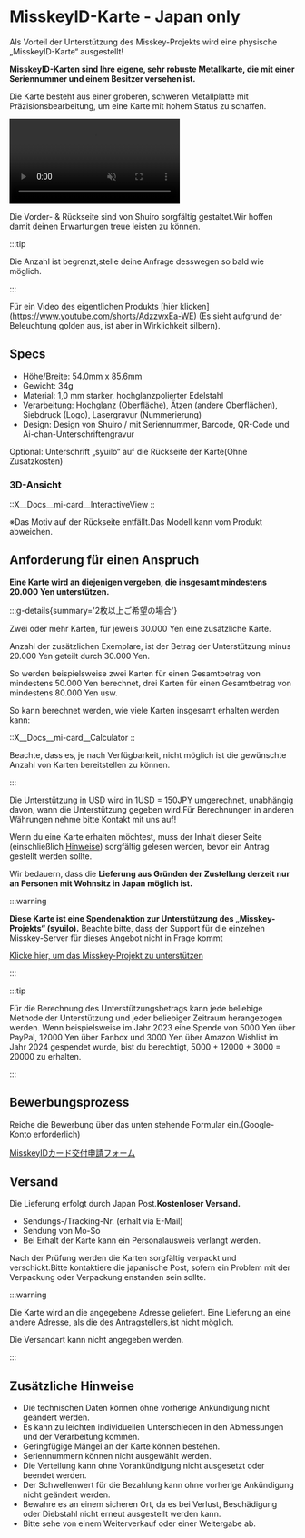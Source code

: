 # MisskeyID-Karte - Japan only

Als Vorteil der Unterstützung des Misskey-Projekts wird eine physische „MisskeyID-Karte“ ausgestellt!

**MisskeyID-Karten sind Ihre eigene, sehr robuste Metallkarte, die mit einer Seriennummer und einem Besitzer versehen ist.**

Die Karte besteht aus einer groberen, schweren Metallplatte mit Präzisionsbearbeitung, um eine Karte mit hohem Status zu schaffen.

<video src="/video/mi-id-card-teaser.mp4" muted autoplay loop></video>

Die Vorder- & Rückseite sind von Shuiro sorgfältig gestaltet.Wir hoffen damit deinen Erwartungen treue leisten zu können.

:::tip

Die Anzahl ist begrenzt,stelle deine Anfrage desswegen so bald wie möglich.

:::

Für ein Video des eigentlichen Produkts [hier klicken] (https://www.youtube.com/shorts/AdzzwxEa-WE) (Es sieht aufgrund der Beleuchtung golden aus, ist aber in Wirklichkeit silbern).

## Specs

- Höhe/Breite: 54.0mm x 85.6mm
- Gewicht: 34g
- Material: 1,0 mm starker, hochglanzpolierter Edelstahl
- Verarbeitung: Hochglanz (Oberfläche), Ätzen (andere Oberflächen), Siebdruck (Logo), Lasergravur (Nummerierung)
- Design: Design von Shuiro / mit Seriennummer, Barcode, QR-Code und Ai-chan-Unterschriftengravur

Optional: Unterschrift „syuilo“ auf die Rückseite der Karte(Ohne Zusatzkosten)

### 3D-Ansicht

::X__Docs__mi-card__InteractiveView
::

※Das Motiv auf der Rückseite entfällt.Das Modell kann vom Produkt abweichen.

## Anforderung für einen Anspruch

**Eine Karte wird an diejenigen vergeben, die insgesamt mindestens 20.000 Yen unterstützen.**

:::g-details{summary='2枚以上ご希望の場合'}

Zwei oder mehr Karten, für jeweils 30.000 Yen eine zusätzliche Karte.

Anzahl der zusätzlichen Exemplare, ist der Betrag der Unterstützung minus 20.000 Yen geteilt durch 30.000 Yen.

So werden beispielsweise zwei Karten für einen Gesamtbetrag von mindestens 50.000 Yen berechnet, drei Karten für einen Gesamtbetrag von mindestens 80.000 Yen usw.

So kann berechnet werden, wie viele Karten insgesamt erhalten werden kann:

::X__Docs__mi-card__Calculator
::

Beachte, dass es, je nach Verfügbarkeit, nicht möglich ist die gewünschte Anzahl von Karten bereitstellen zu können.

:::

Die Unterstützung in USD wird in 1USD = 150JPY umgerechnet, unabhängig davon, wann die Unterstützung gegeben wird.Für Berechnungen in anderen Währungen nehme bitte Kontakt mit uns auf!

Wenn du eine Karte erhalten möchtest, muss der Inhalt dieser Seite (einschließlich [Hinweise](#Hinweise)) sorgfältig gelesen werden, bevor ein Antrag gestellt werden sollte.

Wir bedauern, dass die **Lieferung aus Gründen der Zustellung derzeit nur an Personen mit Wohnsitz in Japan möglich ist.**

:::warning

**Diese Karte ist eine Spendenaktion zur Unterstützung des „Misskey-Projekts“ (syuilo).**
Beachte bitte, dass der Support für die einzelnen Misskey-Server für dieses Angebot nicht in Frage kommt

[Klicke hier, um das Misskey-Projekt zu unterstützen](/docs/donate/)

:::

:::tip

Für die Berechnung des Unterstützungsbetrags kann jede beliebige Methode der Unterstützung und jeder beliebiger Zeitraum herangezogen werden.
Wenn beispielsweise im Jahr 2023 eine Spende von 5000 Yen über PayPal, 12000 Yen über Fanbox und 3000 Yen über Amazon Wishlist im Jahr 2024 gespendet wurde, bist du berechtigt, 5000 + 12000 + 3000 = 20000 zu erhalten.

:::

## Bewerbungsprozess

Reiche die Bewerbung über das unten stehende Formular ein.(Google-Konto erforderlich)

[MisskeyIDカード交付申請フォーム](https://forms.gle/3EcRw21nUcGqGVk68)

## Versand

Die Lieferung erfolgt durch Japan Post.**Kostenloser Versand.**

- Sendungs-/Tracking-Nr. (erhalt via E-Mail)
- Sendung von Mo-So
- Bei Erhalt der Karte kann ein Personalausweis verlangt werden.

Nach der Prüfung werden die Karten sorgfältig verpackt und verschickt.Bitte kontaktiere die japanische Post, sofern ein Problem mit der Verpackung oder Verpackung enstanden sein sollte.

:::warning

Die Karte wird an die angegebene Adresse geliefert.
Eine Lieferung an eine andere Adresse, als die des Antragstellers,ist nicht möglich.

Die Versandart kann nicht angegeben werden.

:::

## Zusätzliche Hinweise

- Die technischen Daten können ohne vorherige Ankündigung  nicht geändert werden.
- Es kann zu leichten individuellen Unterschieden in den Abmessungen und der Verarbeitung kommen.
- Geringfügige Mängel an der Karte können bestehen.
- Seriennummern können nicht ausgewählt werden.
- Die Verteilung kann ohne Vorankündigung nicht ausgesetzt oder beendet werden.
- Der Schwellenwert für die Bezahlung kann ohne vorherige Ankündigung nicht geändert werden.
- Bewahre es an einem sicheren Ort, da es bei Verlust, Beschädigung oder Diebstahl nicht erneut ausgestellt werden kann.
- Bitte sehe von einem Weiterverkauf oder einer Weitergabe ab.
